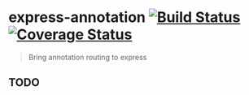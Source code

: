 # express-annotation [![Build Status](https://travis-ci.org/mastilver/express-annotation.svg)](https://travis-ci.org/mastilver/express-annotation) [![Coverage Status](https://coveralls.io/repos/mastilver/express-annotation/badge.svg)](https://coveralls.io/r/mastilver/express-annotation)


> Bring annotation routing to express


## TODO
